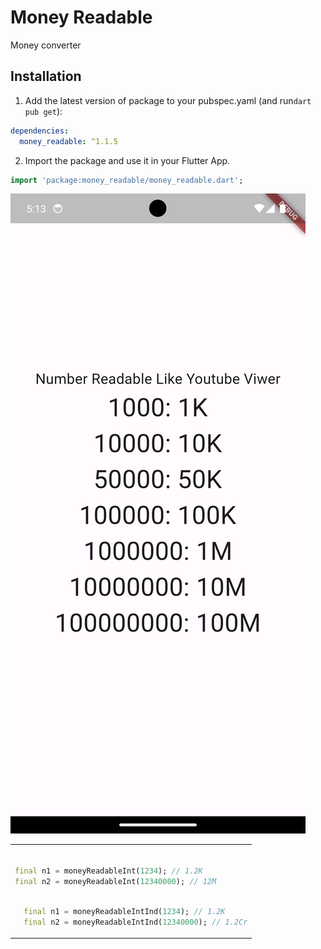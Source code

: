 
# Money Readable

Money converter

## Installation

1. Add the latest version of package to your pubspec.yaml (and run`dart pub get`):
```yaml
dependencies:
  money_readable: ^1.1.5
```
2. Import the package and use it in your Flutter App.
```dart
import 'package:money_readable/money_readable.dart';
```



<td>
<img  src="https://github.com/sanjaysharmajw/moneyReadable/blob/main/Screenshot_1697802196.png"  alt="">
</td>


<table>



<tr>
<td>

```dart

final n1 = moneyReadableInt(1234); // 1.2K
final n2 = moneyReadableInt(12340000); // 12M
```
````dart

  final n1 = moneyReadableIntInd(1234); // 1.2K
  final n2 = moneyReadableIntInd(12340000); // 1.2Cr
  ````

</td>
</tr>
</table>